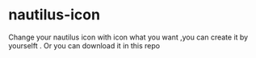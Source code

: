 # nautilus-icon
Change your nautilus icon with icon what you want ,you can create it by yourselft . Or you can download it in this repo
